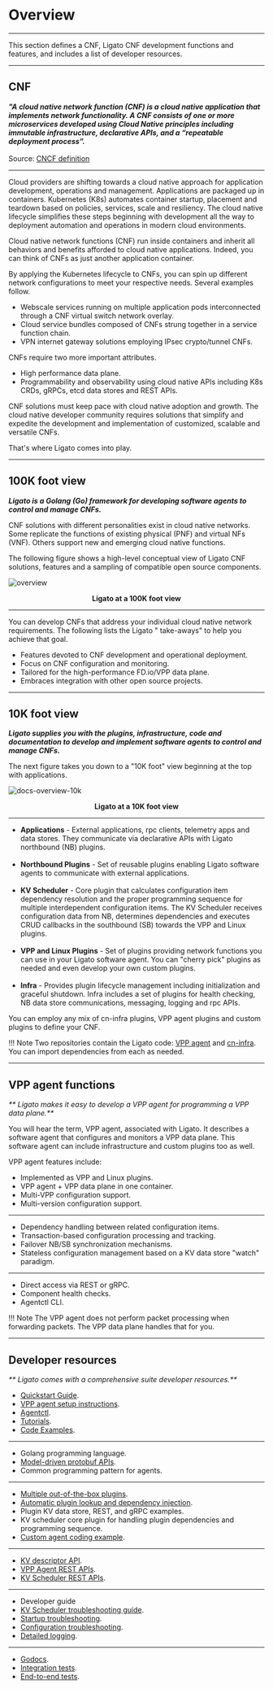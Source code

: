 # Overview

---

This section defines a CNF, Ligato CNF development functions and features, and includes a list of developer resources.

---

## CNF

_**"A cloud native network function (CNF) is a cloud native application that implements network functionality. A CNF
consists of one or more microservices developed using Cloud Native principles including immutable infrastructure,
declarative APIs, and a “repeatable deployment process”.**_<br></br>
Source: [CNCF definition](https://github.com/cncf/telecom-user-group/blob/master/whitepaper/cloud_native_thinking_for_telecommunications.md#14-cloud-native-network-functions)

---

Cloud providers are shifting towards a cloud native approach for application development, operations and management.
Applications are packaged up in containers. Kubernetes (K8s) automates container startup, placement and teardown based
on policies, services, scale and resiliency. The cloud native lifecycle simplifies these steps beginning with
development all the way to deployment automation and operations in modern cloud environments.

Cloud native network functions (CNF) run inside containers and inherit all behaviors and benefits afforded to cloud
native applications. Indeed, you can think of CNFs as just another application container.

By applying the Kubernetes lifecycle to CNFs, you can spin up different network configurations to meet your respective
needs. Several examples follow.

- Webscale services running on multiple application pods interconnected through a CNF virtual switch network overlay.
- Cloud service bundles composed of CNFs strung together in a service function chain.
- VPN internet gateway solutions employing IPsec crypto/tunnel CNFs.

CNFs require two more important attributes.

- High performance data plane.
- Programmability and observability using cloud native APIs including K8s CRDs, gRPCs, etcd data stores and REST APIs.

CNF solutions must keep pace with cloud native adoption and growth. The cloud native developer community requires
solutions that simplify and expedite the development and implementation of customized, scalable and versatile CNFs.

That's where Ligato comes into play.

---

## 100K foot view

_**Ligato is a Golang (Go) framework for developing software agents to control and manage CNFs.**_

CNF solutions with different personalities exist in cloud native networks. Some replicate the functions of existing
physical (PNF) and virtual NFs (VNF). Others support new and emerging cloud native functions.

The following figure shows a high-level conceptual view of Ligato CNF solutions, features and a sampling of compatible
open source components.

![overview][docs-overview-100k]
<p style="text-align: center; font-weight: bold">Ligato at a 100K foot view</p>

---

You can develop CNFs that address your individual cloud native network requirements. The following lists the Ligato "
take-aways" to help you achieve that goal.

- Features devoted to CNF development and operational deployment.
- Focus on CNF configuration and monitoring.
- Tailored for the high-performance FD.io/VPP data plane.
- Embraces integration with other open source projects.

--- 

## 10K foot view

_**Ligato supplies you with the plugins, infrastructure, code and documentation to develop and implement software agents
to control and manage CNFs.**_

The next figure takes you down to a "10K foot" view beginning at the top with applications.

![docs-overview-10k][docs-overview-10k]
<p style="text-align: center; font-weight: bold">Ligato at a 10K foot view</p>

---

- **Applications** - External applications, rpc clients, telemetry apps and data stores. They communicate via
  declarative APIs with Ligato northbound (NB) plugins.
  <br></br>
- **Northbound Plugins** - Set of reusable plugins enabling Ligato software agents to communicate with external
  applications.
  <br></br>
- **KV Scheduler** - Core plugin that calculates configuration item dependency resolution and the proper
  programming sequence for multiple interdependent configuration items. The KV Scheduler receives configuration data
  from NB, determines dependencies and executes CRUD callbacks in the southbound (SB) towards the VPP and Linux
  plugins.
  <br></br>
- **VPP and Linux Plugins** - Set of plugins providing network functions you can use in your Ligato software
  agent. You can "cherry pick" plugins as needed and even develop your own custom plugins.
  <br></br>
- **Infra** - Provides plugin lifecycle management including initialization and graceful shutdown. Infra includes a set
  of plugins for health checking, NB data store communications, messaging, logging and rpc APIs.

You can employ any mix of cn-infra plugins, VPP agent plugins and custom plugins to define your CNF.

!!! Note 
    Two repositories contain the Ligato code: [VPP agent](https://github.com/ligato/vpp-agent)
    and [cn-infra](https://github.com/ligato/cn-infra). You can import dependencies from each as needed.

---

## VPP agent functions

_** Ligato makes it easy to develop a VPP agent for programming a VPP data plane.**_

You will hear the term, VPP agent, associated with Ligato. It describes a software agent that configures and
monitors a VPP data plane. This software agent can include infrastructure and custom plugins too as well. 

VPP agent features include:

* Implemented as VPP and Linux plugins.
* VPP agent + VPP data plane in one container.
* Multi-VPP configuration support.
* Multi-version configuration support.

---

* Dependency handling between related configuration items.
* Transaction-based configuration processing and tracking.
* Failover NB/SB synchronization mechanisms.
* Stateless configuration management based on a KV data store "watch" paradigm.

---

* Direct access via REST or gRPC.
* Component health checks.
* Agentctl CLI.

!!! Note The VPP agent does not perform packet processing when forwarding packets. The VPP data plane handles that for
you.

---

## Developer resources

_** Ligato comes with a comprehensive suite developer resources.**_

- [Quickstart Guide](../user-guide/quickstart.md).
- [VPP agent setup instructions](../user-guide/get-vpp-agent.md).
- [Agentctl](../user-guide/agentctl.md).
- [Tutorials](../tutorials/00_tutorial-setup.md).
- [Code Examples](../user-guide/examples.md).

---

- Golang programming language.
- [Model-driven protobuf APIs](../user-guide/concepts.md).
- Common programming pattern for agents.

---

- [Multiple out-of-the-box plugins](../plugins/plugin-overview.md).
- [Automatic plugin lookup and dependency injection](../developer-guide/plugin-lookup.md).
- Plugin KV data store, REST, and gRPC examples.
- KV scheduler core plugin for handling plugin dependencies and programming sequence.
- [Custom agent coding example](https://github.com/ligato/vpp-agent/tree/master/examples/customize/custom_vpp_plugin).

---

- [KV descriptor API](../developer-guide/kvdescriptor.md).
- [VPP Agent REST APIs](../api/api-vpp-agent.md).
- [KV Scheduler REST APIs](../api/api-kvs.md).

---

- Developer guide
- [KV Scheduler troubleshooting guide](../developer-guide/kvs-troubleshooting.md).
- [Startup troubleshooting](../troubleshooting/startup-ts.md).
- [Configuration troubleshooting](../troubleshooting/config-ts.md).
- [Detailed logging](../developer-guide/kvs-troubleshooting.md#how-to-set-up-logging).

---

- [Godocs](../developer-guide/godocs.md).
- [Integration tests](../testing/integration-tests.md).
- [End-to-end tests](../testing/end-to-end-tests.md).

[docs-overview-100k]: ../img/intro/docs-overview-ligato.svg

[docs-overview-10k]: ../img/intro/docs-overview-10k.svg









  

